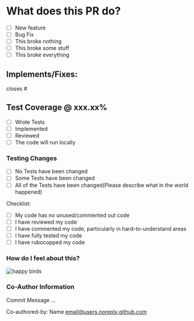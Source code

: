 
# What does this PR do?

- [ ] New feature
- [ ] Bug Fix
- [ ] This broke nothing
- [ ] This broke some stuff
- [ ] This broke everything

## Implements/Fixes:

closes #

## Test Coverage @ xxx.xx%

- [ ] Wrote Tests
- [ ] Implemented
- [ ] Reviewed
- [ ] The code will run locally

### Testing Changes

- [ ] No Tests have been changed
- [ ] Some Tests have been changed
- [ ] All of the Tests have been changed(Please describe what in the world happened)

Checklist:

- [ ] My code has no unused/commented out code
- [ ] I have reviewed my code
- [ ] I have commented my code, particularly in hard-to-understand areas
- [ ] I have fully tested my code
- [ ] I have rubocopped my code

### How do I feel about this?
<!-- It's working: -->
  <!--
  ![its_working_star_wars](https://user-images.githubusercontent.com/118634754/231820290-a1aa78b5-840a-49aa-9424-4929a96a8323.gif) -->
![happy birds](https://gifdb.com/images/high/happy-angry-birds-hatchlings-o3kroddmoac97wsc.gif)

### Co-Author Information
Commit Message ...

Co-authored-by: Name email@users.noreply.github.com